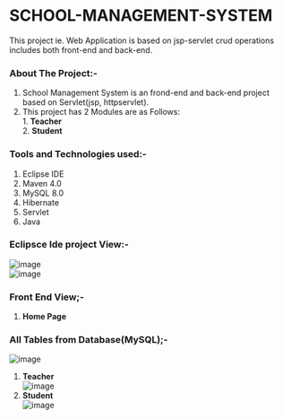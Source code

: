 # SCHOOL-MANAGEMENT-SYSTEM
This project ie. Web Application is based on jsp-servlet crud operations includes both front-end and back-end.

### About The Project:-
1. School Management System is an frond-end and back-end project based on Servlet(jsp, httpservlet).
2. This project has 2 Modules are as Follows: <br> 1. **Teacher** <br> 2. **Student** <br> 

### Tools and Technologies used:-

1. Eclipse IDE
2. Maven 4.0
3. MySQL 8.0
4. Hibernate
5. Servlet
5. Java

### Eclipsce Ide project View:-
![image](https://user-images.githubusercontent.com/22257930/222956567-2317a4fc-d722-4d2e-9385-a7a25d3124b4.png)  
![image](https://user-images.githubusercontent.com/22257930/222956609-9b5f22d4-3d45-4acf-a2c4-e5e63a973771.png)

### Front End View;- 
1. **Home Page** <br>


### All Tables from Database(MySQL);-
![image](https://user-images.githubusercontent.com/22257930/222956742-f926a84d-1330-4e05-a0d8-6193bbbd63e9.png) <br>
1. **Teacher** <br>
![image](https://user-images.githubusercontent.com/22257930/222956825-0a3517ed-e30f-4a9b-9265-1bf30d0cec82.png) <br>
2. **Student** <br>
![image](https://user-images.githubusercontent.com/22257930/222956844-d4e50b2e-0b3d-41f7-babf-e5d50c1a3f16.png) <br>



